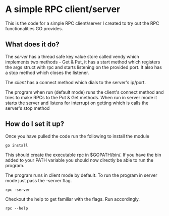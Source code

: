 # A simple RPC client/server

This is the code for a simple RPC client/server I created to try out the RPC functionalities GO provides.


## What does it do?

The _server_ has a thread safe key value store called vendy which implements two methods - Get & Put, it has a start method which registers the args struct with rpc and starts listening on the provided port. It also has a stop method which closes the listener.

The _client_ has a connect method which dials to the server's ip/port.

The program when run (default mode) runs the client's connect method and tries to make RPCs to the Put & Get methods. When run in server mode it starts the server and listens for interrupt on getting which is calls the server's stop method


## How do I set it up?

Once you have pulled the code run the following to install the module

```
go install
```

This should create the executable rpc in $GOPATH/bin/. If you have the bin added to your PATH variable you should now directly be able to run the program.

The program runs in client mode by default. To run the program in server mode just pass the -server flag.

```
rpc -server
```

Checkout the help to get familiar with the flags. Run accordingly. 

```
rpc --help
```